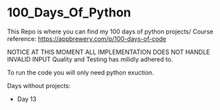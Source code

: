 # 100_Days_Of_Python
This Repo is where you can find my 100 days of python projects/
Course reference: https://appbrewery.com/p/100-days-of-code

NOTICE AT THIS MOMENT ALL IMPLEMENTATION DOES NOT HANDLE INVALID INPUT
Quality and Testing has milidly adhered to.

To run the code you will only need python exuction.

Days without projects:
- Day 13

